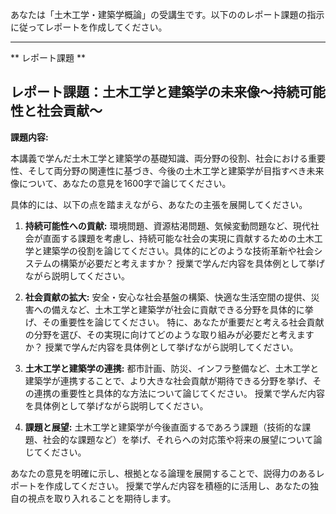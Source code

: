 あなたは「土木工学・建築学概論」の受講生です。以下ののレポート課題の指示に従ってレポートを作成してください。

---------------------------------------
** レポート課題 **

## レポート課題：土木工学と建築学の未来像～持続可能性と社会貢献～

**課題内容:**

本講義で学んだ土木工学と建築学の基礎知識、両分野の役割、社会における重要性、そして両分野の関連性に基づき、今後の土木工学と建築学が目指すべき未来像について、あなたの意見を1600字で論じてください。

具体的には、以下の点を踏まえながら、あなたの主張を展開してください。

1. **持続可能性への貢献:**  環境問題、資源枯渇問題、気候変動問題など、現代社会が直面する課題を考慮し、持続可能な社会の実現に貢献するための土木工学と建築学の役割を論じてください。具体的にどのような技術革新や社会システムの構築が必要だと考えますか？  授業で学んだ内容を具体例として挙げながら説明してください。

2. **社会貢献の拡大:**  安全・安心な社会基盤の構築、快適な生活空間の提供、災害への備えなど、土木工学と建築学が社会に貢献できる分野を具体的に挙げ、その重要性を論じてください。  特に、あなたが重要だと考える社会貢献の分野を選び、その実現に向けてどのような取り組みが必要だと考えますか？  授業で学んだ内容を具体例として挙げながら説明してください。

3. **土木工学と建築学の連携:**  都市計画、防災、インフラ整備など、土木工学と建築学が連携することで、より大きな社会貢献が期待できる分野を挙げ、その連携の重要性と具体的な方法について論じてください。  授業で学んだ内容を具体例として挙げながら説明してください。

4. **課題と展望:**  土木工学と建築学が今後直面するであろう課題（技術的な課題、社会的な課題など）を挙げ、それらへの対応策や将来の展望について論じてください。


あなたの意見を明確に示し、根拠となる論理を展開することで、説得力のあるレポートを作成してください。  授業で学んだ内容を積極的に活用し、あなたの独自の視点を取り入れることを期待します。
